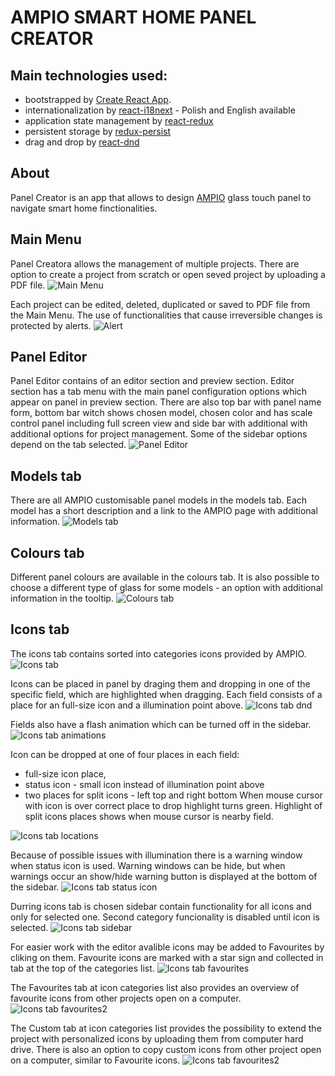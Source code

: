 # AMPIO SMART HOME PANEL CREATOR

## Main technologies used:

* bootstrapped by [Create React App](https://github.com/facebook/create-react-app).
* internationalization by [react-i18next](https://github.com/i18next/react-i18next) - Polish and English available
* application state management by [react-redux](https://github.com/reduxjs/react-redux)
* persistent storage by [redux-persist](https://github.com/rt2zz/redux-persist)
* drag and drop by [react-dnd](https://github.com/react-dnd/react-dnd/)

## About

Panel Creator is an app that allows to design [AMPIO](https://ampio.pl/en/ampio-smarthome-homepage/) glass touch panel to navigate smart home finctionalities. 


## Main Menu

Panel Creatora allows the management of multiple projects. There are option to create a project from scratch or open seved project by uploading a PDF file. 
![Main Menu](https://github.com/KrynickiJarek/kreatorpaneli/blob/43f585d3e7a327e6d104b3beb355e63e80a140e9/src/assets/readme/01_main_menu.png)

Each project can be edited, deleted, duplicated or saved to PDF file from the Main Menu.
The use of functionalities that cause irreversible changes is protected by alerts.
![Alert](https://github.com/KrynickiJarek/kreatorpaneli/blob/b6de404c5bca02ebb2e7343213465980144fa8d8/src/assets/readme/02_alert.png)

## Panel Editor

Panel Editor contains of an editor section and preview section. Editor section has a tab menu with the main panel configuration options which appear on 
panel in preview section. There are also top bar with panel name form, bottom bar witch shows chosen model, chosen color and has scale control panel including 
full screen view and side bar with additional with additional options for project management. Some of the sidebar options depend on the tab selected.
![Panel Editor](https://github.com/KrynickiJarek/kreatorpaneli/blob/1f33545dcc00e6110318fc368f5265ecec3e1ed0/src/assets/readme/03_panel_editor.png)

## Models tab

There are all AMPIO customisable panel models in the models tab. Each model has a short description and a link to the AMPIO page with additional information.
![Models tab](https://github.com/KrynickiJarek/kreatorpaneli/blob/1f33545dcc00e6110318fc368f5265ecec3e1ed0/src/assets/readme/04_models_tab.png)

## Colours tab

Different panel colours are available in the colours tab. It is also possible to choose a different type of glass for some models - an option with additional information in the tooltip.
![Colours tab](https://github.com/KrynickiJarek/kreatorpaneli/blob/1f33545dcc00e6110318fc368f5265ecec3e1ed0/src/assets/readme/05_colours_tab.png)

## Icons tab

The icons tab contains sorted into categories icons provided by AMPIO.
![Icons tab](https://github.com/KrynickiJarek/kreatorpaneli/blob/1f33545dcc00e6110318fc368f5265ecec3e1ed0/src/assets/readme/06_icons_tab.png)

Icons can be placed in panel by draging them and dropping in one of the specific field, which are highlighted when dragging. Each field consists of a place for an full-size icon and a illumination point above.
![Icons tab dnd](https://github.com/KrynickiJarek/kreatorpaneli/blob/1f33545dcc00e6110318fc368f5265ecec3e1ed0/src/assets/readme/07_icons_tab_dnd.png)

Fields also have a flash animation which can be turned off in the sidebar.
![Icons tab animations](https://github.com/KrynickiJarek/kreatorpaneli/blob/b74781b8ad7c832645aa580e2eb994e1645063a6/src/assets/readme/08_icons_tab_animations.gif)

Icon can be dropped at one of four places in each field: 
* full-size icon place, 
* status icon - small icon instead of illumination point above
* two places for split icons - left top and right bottom
When mouse cursor with icon is over correct place to drop highlight turns green. Highlight of split icons places shows when mouse cursor is nearby field. 

![Icons tab locations](https://github.com/KrynickiJarek/kreatorpaneli/blob/a39630b6c3b96778b6b37122ef3b9268995a9de9/src/assets/readme/09_icons_tab_locations.gif)

Because of possible issues with illumination there is a warning window when status icon is used. Warning windows can be hide, but when warnings occur an show/hide warning button is displayed at the bottom of the sidebar.
![Icons tab status icon](https://github.com/KrynickiJarek/kreatorpaneli/blob/d6cc6c4159c453f8852587e7a09f4c1c14cd89a2/src/assets/readme/10_icons_tab_status_icon.gif)

Durring icons tab is chosen sidebar contain functionality for all icons and only for selected one. Second category funcionality is disabled until icon is selected.
![Icons tab sidebar](https://github.com/KrynickiJarek/kreatorpaneli/blob/b1aff8a6156f0a7ca0a71b8de697914a2a8d21fc/src/assets/readme/11_icons_tab_sidebar.png)

For easier work with the editor avalible icons may be added to Favourites by cliking on them. Favourite icons are marked with a star sign and collected in tab at the top of the categories list.
![Icons tab favourites](https://github.com/KrynickiJarek/kreatorpaneli/blob/b1aff8a6156f0a7ca0a71b8de697914a2a8d21fc/src/assets/readme/12_icons_tab_favourites.png)

The Favourites tab at icon categories list also provides an overview of favourite icons from other projects open on a computer.
![Icons tab favourites2](https://github.com/KrynickiJarek/kreatorpaneli/blob/b1aff8a6156f0a7ca0a71b8de697914a2a8d21fc/src/assets/readme/13_icons_tab_favourites2.png)

The Custom tab at icon categories list provides the possibility to extend the project with personalized icons by uploading them from computer hard drive. There is also an option to copy custom icons from other project open on a computer, similar to Favourite icons.
![Icons tab favourites2](https://github.com/KrynickiJarek/kreatorpaneli/blob/b1aff8a6156f0a7ca0a71b8de697914a2a8d21fc/src/assets/readme/14_icons_tab_custom.png)
